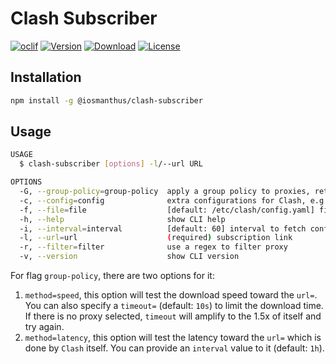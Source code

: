 # Clash Subscriber

[![oclif](https://img.shields.io/badge/cli-oclif-brightgreen.svg)](https://oclif.io)
[![Version](https://img.shields.io/npm/v/@iosmanthus/clash-subscriber)](https://npmjs.org/package/@iosmanthus/clash-subscriber)
[![Download](https://img.shields.io/npm/dw/@iosmanthus/clash-subscriber)](https://www.npmjs.com/package/@iosmanthus/clash-subscriber)
[![License](https://img.shields.io/npm/l/@iosmanthus/clash-subscriber)](https://github.com/iosmanthus/clash-subscriber/blob/master/package.json)

## Installation

```sh
npm install -g @iosmanthus/clash-subscriber
```

## Usage

```sh
USAGE
  $ clash-subscriber [options] -l/--url URL

OPTIONS
  -G, --group-policy=group-policy  apply a group policy to proxies, retain only one proxy group and match rule
  -c, --config=config              extra configurations for Clash, e.g. port=1081 socks-port=1080 allow-lan:false
  -f, --file=file                  [default: /etc/clash/config.yaml] file to save the configuration
  -h, --help                       show CLI help
  -i, --interval=interval          [default: 60] interval to fetch configuration, in minutes
  -l, --url=url                    (required) subscription link
  -r, --filter=filter              use a regex to filter proxy
  -v, --version                    show CLI version
```

For flag `group-policy`, there are two options for it:

1. `method=speed`, this option will test the download speed toward the `url=`. You can also specify a `timeout=` (default: `10s`) to limit the download time. If there is no proxy selected, `timeout` will amplify to the 1.5x of itself and try again.
2. `method=latency`, this option will test the latency toward the `url=` which is done by `Clash` itself. You can provide an `interval` value to it (default: `1h`).
